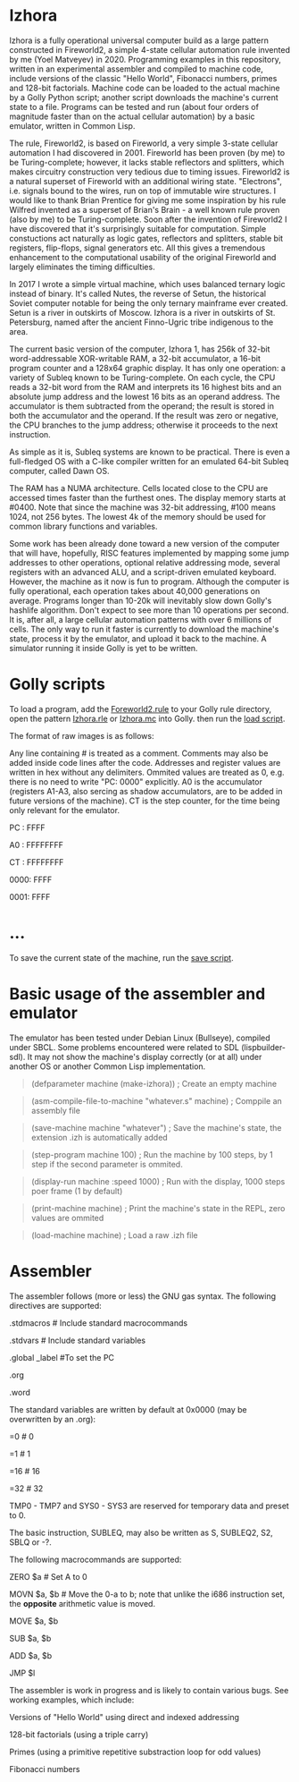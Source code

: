 # Izhora
Izhora is a fully operational universal computer build as a large pattern constructed in Fireworld2, a simple 4-state cellular automation rule invented by me (Yoel Matveyev) in 2020. Programming examples in this repository, written in an experimental assembler and compiled to machine code, include versions of the classic "Hello World", Fibonacci numbers, primes and 128-bit factorials. Machine code can be loaded to the actual machine by a Golly Python script; another script downloads the machine's current state to a file. Programs can be tested and run (about four orders of magnitude faster than on the actual cellular automation) by a basic emulator, written in Common Lisp.

The rule, Fireworld2, is based on Fireworld, a very simple 3-state cellular automation I had discovered in 2001. Fireworld has been proven (by me) to be Turing-complete; however, it lacks stable reflectors and splitters, which makes circuitry construction very tedious due to timing issues. Fireworld2 is a natural superset of Fireworld with an additional wiring state. "Electrons", i.e. signals bound to the wires, run on top of immutable wire structures. I would like to thank Brian Prentice for giving me some inspiration by his rule Wilfred invented as a superset of Brian's Brain - a well known rule proven (also by me) to be Turing-complete. Soon after the invention of Fireworld2 I have discovered that it's surprisingly suitable for computation. Simple constuctions act naturally as logic gates, reflectors and splitters, stable bit registers, flip-flops, signal generators etc. All this gives a tremendous enhancement to the computational usability of the original Fireworld and largely eliminates the timing difficulties.

In 2017 I wrote a simple virtual machine, which uses balanced ternary logic instead of binary. It's called Nutes, the reverse of Setun, the historical Soviet computer notable for being the only ternary mainframe ever created. Setun is a river in outskirts of Moscow. Izhora is a river in outskirts of St. Petersburg, named after the ancient Finno-Ugric tribe indigenous to the area.

The current basic version of the computer, Izhora 1, has 256k of 32-bit word-addressable XOR-writable RAM, a 32-bit accumulator, a 16-bit program counter and a 128x64 graphic display. It has only one operation: a variety of Subleq known to be Turing-complete. On each cycle, the CPU reads a 32-bit word from the RAM and interprets its 16 highest bits and an absolute jump address and the lowest 16 bits as an operand address. The accumulator is them subtracted from the operand; the result is stored in both the accumulator and the operand. If the result was zero or negative, the CPU branches to the jump address; otherwise it proceeds to the next instruction. 

As simple as it is, Subleq systems are known to be practical. There is even a full-fledged OS with a C-like compiler written for an emulated 64-bit Subleq computer, called Dawn OS.

The RAM has a NUMA architecture. Cells located close to the CPU are accessed times faster than the furthest ones. The display memory starts at #0400. Note that since the machine was 32-bit addressing, #100 means 1024, not 256 bytes. The lowest 4k of the memory should be used for common library functions and variables.

Some work has been already done toward a new version of the computer that will have, hopefully, RISC features implemented by mapping some jump addresses to other operations, optional relative addressing mode, several registers with an advanced ALU, and a script-driven emulated keyboard. However, the machine as it now is fun to program. Although the computer is fully operational, each operation takes about 40,000 generations on average. Programs longer than 10-20k will inevitably slow down Golly's hashlife algorithm. Don't expect to see more than 10 operations per second. It is, after all, a large cellular automation patterns with over 6 millions of cells. The only way to run it faster is currently to download the machine's state, process it by the emulator, and upload it back to the machine. A simulator running it inside Golly is yet to be written.

# Golly scripts

To load a program, add the [Foreworld2.rule](https://github.com/yoelmatveyev/Izhora/blob/main/Golly/Fireworld2.rule) to your Golly rule directory, open the pattern [Izhora.rle](https://github.com/yoelmatveyev/Izhora/blob/main/Golly/Izhora1.rle) or [Izhora.mc](https://github.com/yoelmatveyev/Izhora/blob/main/Golly/Izhora1.mc) into Golly. then run the [load script](https://github.com/yoelmatveyev/Izhora/blob/main/Golly/scripts/izhora_load.py).

The format of raw images is as follows:

Any line containing # is treated as a comment. Comments may also be added inside code lines after the code. Addresses and register values are written in hex without any delimiters. Ommited values are treated as 0, e.g. there is no need to write "PC: 0000" explicitly. A0 is the accumulator (registers A1-A3, also sercing as shadow accumulators, are to be added in future versions of the machine). CT is the step counter, for the time being only relevant for the emulator.

PC : FFFF

A0 : FFFFFFFF

CT : FFFFFFFF

0000: FFFF

0001: FFFF

# ...

To save the current state of the machine, run the [save script](https://github.com/yoelmatveyev/Izhora/blob/main/Golly/scripts/izhora_save.py).

# Basic usage of the assembler and emulator

The emulator has been tested under Debian Linux (Bullseye), compiled under SBCL. Some problems encountered were related to SDL (lispbuilder-sdl). It may not show the machine's display correctly (or at all) under another OS or another Common Lisp implementation.

>(defparameter machine (make-izhora)) ; Create an empty machine 

>(asm-compile-file-to-machine "whatever.s" machine) ; Comppile an assembly file

>(save-machine machine "whatever") ; Save the machine's state, the extension .izh is automatically added

>(step-program machine 100) ; Run the machine by 100 steps, by 1 step if the second parameter is ommited.

>(display-run machine :speed 1000) ; Run with the display, 1000 steps poer frame (1 by default)

>(print-machine machine) ; Print the machine's state in the REPL, zero values are ommited

>(load-machine machine) ; Load a raw .izh file

# Assembler

The assembler follows (more or less) the GNU gas syntax. The following directives are supported:


.stdmacros # Include standard macrocommands

.stdvars # Include standard variables

.global _label #To set the PC

.org

.word

The standard variables are written by default at 0x0000 (may be overwritten by an .org):

=0 # 0

=1 # 1

=16 # 16

=32 # 32

TMP0 - TMP7 and SYS0 - SYS3 are reserved for temporary data and preset to 0.

The basic instruction, SUBLEQ, may also be written as  S, SUBLEQ2, S2, SBLQ or -?.

The following macrocommands are supported:

ZERO $a # Set A to 0

MOVN $a, $b # Move the 0-a to b; note that unlike the i686 instruction set, the **opposite** arithmetic value is moved.

MOVE $a, $b

SUB $a, $b

ADD $a, $b

JMP $l

The assembler is work in progress and is likely to contain various bugs. See working examples, which include:

Versions of "Hello World" using direct and indexed addressing

128-bit factorials (using a triple carry)

Primes (using a primitive repetitive substraction loop for odd values)

Fibonacci numbers
